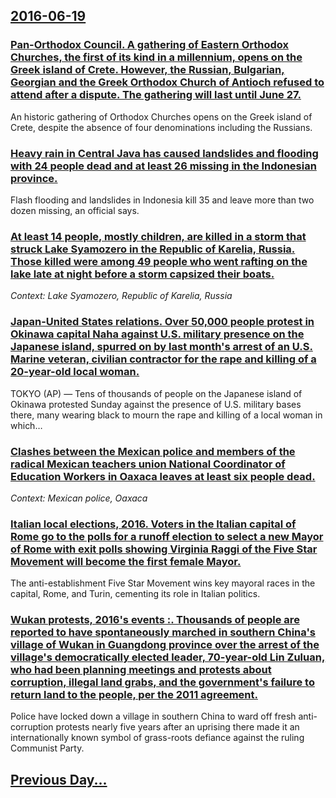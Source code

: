 ## [2016-06-19](/news/2016/06/19/index.md)

### [Pan-Orthodox Council. A gathering of Eastern Orthodox Churches, the first of its kind in a millennium, opens on the Greek island of Crete. However, the Russian, Bulgarian, Georgian and the Greek Orthodox Church of Antioch refused to attend after a dispute. The gathering will last until June 27. ](/news/2016/06/19/pan-orthodox-council-a-gathering-of-eastern-orthodox-churches-the-first-of-its-kind-in-a-millennium-opens-on-the-greek-island-of-crete-h.md)
An historic gathering of Orthodox Churches opens on the Greek island of Crete, despite the absence of four denominations including the Russians.

### [Heavy rain in Central Java has caused landslides and flooding with 24 people dead and at least 26 missing in the Indonesian province. ](/news/2016/06/19/heavy-rain-in-central-java-has-caused-landslides-and-flooding-with-24-people-dead-and-at-least-26-missing-in-the-indonesian-province.md)
Flash flooding and landslides in Indonesia kill 35 and leave more than two dozen missing, an official says.

### [At least 14 people, mostly children, are killed in a storm that struck Lake Syamozero in the Republic of Karelia, Russia. Those killed were among 49 people who went rafting on the lake late at night before a storm capsized their boats. ](/news/2016/06/19/at-least-14-people-mostly-children-are-killed-in-a-storm-that-struck-lake-syamozero-in-the-republic-of-karelia-russia-those-killed-were.md)
_Context: Lake Syamozero, Republic of Karelia, Russia_

### [Japan-United States relations. Over 50,000 people protest in Okinawa capital Naha against U.S. military presence on the Japanese island, spurred on by last month's arrest of an U.S. Marine veteran, civilian contractor for the rape and killing of a 20-year-old local woman. ](/news/2016/06/19/japan-united-states-relations-over-50-000-people-protest-in-okinawa-capital-naha-against-u-s-military-presence-on-the-japanese-island-s.md)
TOKYO (AP) — Tens of thousands of people on the Japanese island of Okinawa protested Sunday against the presence of U.S. military bases there, many wearing black to mourn the rape and killing of a local woman in which…

### [Clashes between the Mexican police and members of the radical Mexican teachers union National Coordinator of Education Workers in Oaxaca leaves at least six people dead. ](/news/2016/06/19/clashes-between-the-mexican-police-and-members-of-the-radical-mexican-teachers-union-national-coordinator-of-education-workers-in-oaxaca-lea.md)
_Context: Mexican police, Oaxaca_

### [Italian local elections, 2016. Voters in the Italian capital of Rome go to the polls for a runoff election to select a new Mayor of Rome with exit polls showing Virginia Raggi of the Five Star Movement will become the first female Mayor. ](/news/2016/06/19/italian-local-elections-2016-voters-in-the-italian-capital-of-rome-go-to-the-polls-for-a-runoff-election-to-select-a-new-mayor-of-rome-wit.md)
The anti-establishment Five Star Movement wins key mayoral races in the capital, Rome, and Turin, cementing its role in Italian politics.

### [Wukan protests, 2016's events :. Thousands of people are reported to have spontaneously marched in southern China's village of Wukan in Guangdong province over the arrest of the village's democratically elected leader, 70-year-old Lin Zuluan, who had been planning meetings and protests about corruption, illegal land grabs, and the government's failure to return land to the people, per the 2011 agreement. ](/news/2016/06/19/wukan-protests-2016-s-events-thousands-of-people-are-reported-to-have-spontaneously-marched-in-southern-china-s-village-of-wukan-in-guan.md)
Police have locked down a village in southern China to ward off fresh anti-corruption protests nearly five years after an uprising there made it an internationally known symbol of grass-roots defiance against the ruling Communist Party. 

## [Previous Day...](/news/2016/06/18/index.md)

